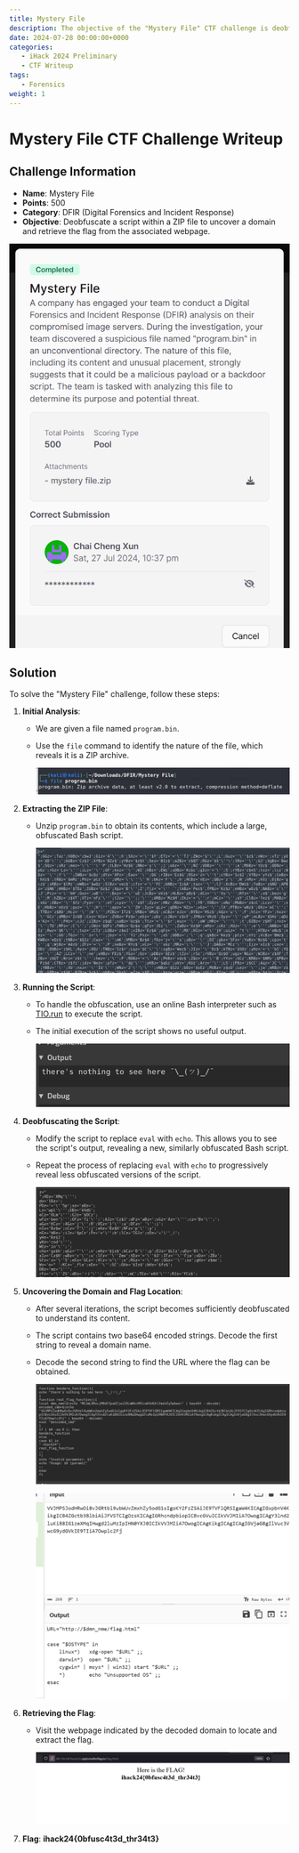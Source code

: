 ```yaml
---
title: Mystery File
description: The objective of the "Mystery File" CTF challenge is deobfuscate a script within a ZIP file to uncover a domain and retrieve the flag from the associated webpage.
date: 2024-07-28 00:00:00+0000
categories:
   - iHack 2024 Preliminary
   - CTF Writeup
tags:
   - Forensics
weight: 1     
---
```

# Mystery File CTF Challenge Writeup

## Challenge Information
- **Name**: Mystery File
- **Points**: 500
- **Category**: DFIR (Digital Forensics and Incident Response)
- **Objective**: Deobfuscate a script within a ZIP file to uncover a domain and retrieve the flag from the associated webpage.

![Challenge](challenge.png)

## Solution
To solve the "Mystery File" challenge, follow these steps:

1. **Initial Analysis**:
   - We are given a file named `program.bin`.
   - Use the `file` command to identify the nature of the file, which reveals it is a ZIP archive.


      ![Zip File](<found zip file.png>)

2. **Extracting the ZIP File**:
   - Unzip `program.bin` to obtain its contents, which include a large, obfuscated Bash script.


      ![Obfuscated](<obfsucataed 1.png>)

3. **Running the Script**:
   - To handle the obfuscation, use an online Bash interpreter such as [TIO.run](https://tio.run/#bash) to execute the script.
   - The initial execution of the script shows no useful output.


      ![Nothing to see](<nothing to see here.png>)

4. **Deobfuscating the Script**:
   - Modify the script to replace `eval` with `echo`. This allows you to see the script's output, revealing a new, similarly obfuscated Bash script.
   - Repeat the process of replacing `eval` with `echo` to progressively reveal less obfuscated versions of the script.


      ![Less Obfuscated](<less obfuscated.png>)

5. **Uncovering the Domain and Flag Location**:
   - After several iterations, the script becomes sufficiently deobfuscated to understand its content.
   - The script contains two base64 encoded strings. Decode the first string to reveal a domain name.
   - Decode the second string to find the URL where the flag can be obtained.


      ![Beef](beef.png)


      ![Link](<flag link.png>)

6. **Retrieving the Flag**:
   - Visit the webpage indicated by the decoded domain to locate and extract the flag.


      ![Flag](flag.png)

7. **Flag**: **ihack24{0bfusc4t3d_thr34t3}**